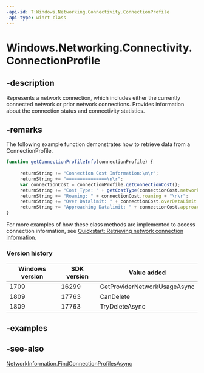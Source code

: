```yaml
---
-api-id: T:Windows.Networking.Connectivity.ConnectionProfile
-api-type: winrt class
---
```


<!-- Class syntax.
public class ConnectionProfile : Windows.Networking.Connectivity.IConnectionProfile, Windows.Networking.Connectivity.IConnectionProfile2, Windows.Networking.Connectivity.IConnectionProfile3
-->

# Windows.Networking.Connectivity.ConnectionProfile

## -description
Represents a network connection, which includes either the currently connected network or prior network connections. Provides information about the connection status and connectivity statistics.

## -remarks
The following example function demonstrates how to retrieve data from a ConnectionProfile.

```javascript
function getConnectionProfileInfo(connectionProfile) {
     
     returnString += "Connection Cost Information:\n\r";
     returnString += "===============\n\r";
     var connectionCost = connectionProfile.getConnectionCost();
     returnString += "Cost Type: " + getCostType(connectionCost.networkCostType) + "\n\r";
     returnString += "Roaming: " + connectionCost.roaming + "\n\r";
     returnString += "Over Datalimit: " + connectionCost.overDataLimit + "\n\r";
     returnString += "Approaching Datalimit: " + connectionCost.approachingDataLimit + "\n\r";
}

```

For more examples of how these class methods are implemented to access connection information, see [Quickstart: Retrieving network connection information](https://msdn.microsoft.com/library/ef383500-f2a9-4b93-8f6b-1f87560305d8).

### Version history

| Windows version | SDK version | Value added |
| -- | -- | -- |
| 1709 | 16299 | GetProviderNetworkUsageAsync |
| 1809 | 17763 | CanDelete |
| 1809 | 17763 | TryDeleteAsync |

## -examples

## -see-also
[NetworkInformation.FindConnectionProfilesAsync](https://docs.microsoft.com/uwp/api/windows.networking.connectivity.networkinformation#Windows_Networking_Connectivity_NetworkInformation_FindConnectionProfilesAsync_Windows_Networking_Connectivity_ConnectionProfileFilter_)
